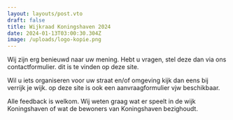```yaml
---
layout: layouts/post.vto
draft: false
title: Wijkraad Koningshaven 2024
date: 2024-01-13T03:00:30.304Z
image: /uploads/logo-kopie.png
---
```

Wij zijn erg benieuwd naar uw mening.  Hebt u vragen, stel deze dan via ons contactformulier. dit is te vinden op deze site.

Wil u iets organiseren voor uw straat en/of omgeving kijk dan eens bij verrijk je wijk. op deze site is ook een aanvraagformulier vjw beschikbaar.

Alle feedback is welkom. Wij weten graag wat er speelt in de wijk Koningshaven of wat de bewoners van Koningshaven bezighoudt.